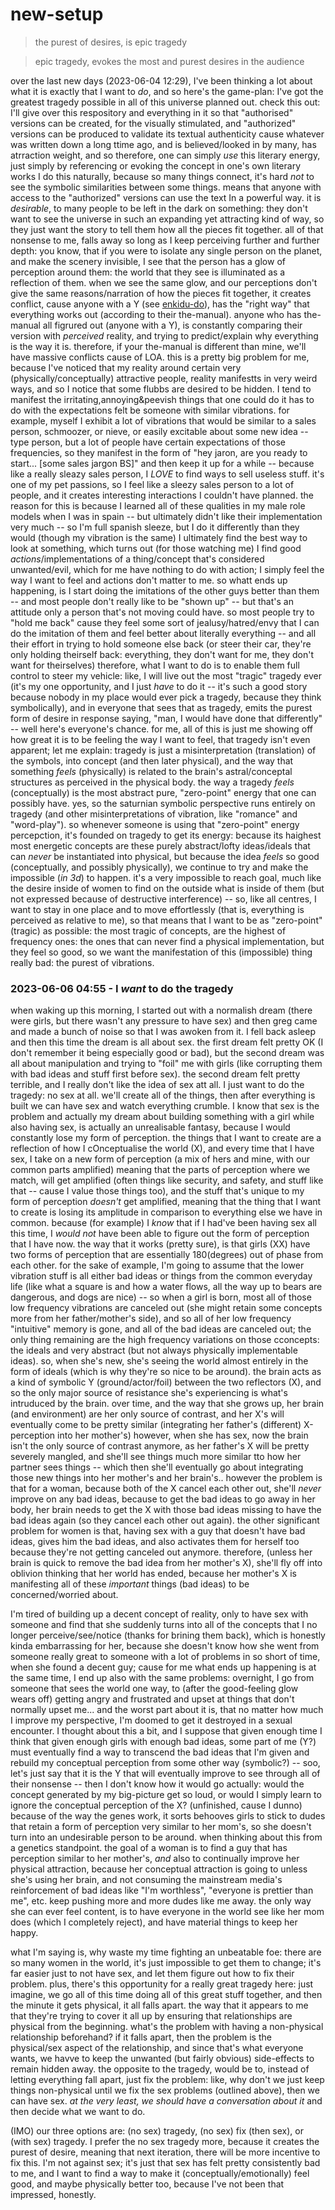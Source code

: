 # new-setup

> the purest of desires, is epic tragedy

> epic tragedy, evokes the most and purest desires in the audience

over the last new days (2023-06-04 12:29), I've been thinking a lot about what it is exactly that I want to *do*, and so here's the game-plan: I've got the greatest tragedy possible in all of this universe planned out. check this out: I'll give over this respository and everything in it so that "authorised" versions can be created, for the visually stimulated, and "authorized" versions can be produced to validate its textual authenticity
  cause whatever was written down a long ttime ago, and is believed/looked in by many, has atrraction weight, and so therefore, one can simply *use* this literary energy, just simply by referencing or evoking the concept in one's own literary works
    I do this naturally, because so many things connect, it's hard *not* to see the symbolic similarities between some things.
  means that anyone with access to the "authorized" versions can use the text In a powerful way.
it is *desirable*, to many people to be left in the dark on something: they don't want to see the universe in such an expanding yet attracting kind of way, so they just want the story to tell them how all the pieces fit together. all of that nonsense to me, falls away so long as I keep perceiving further and further depth:
  you know, that if you were to isolate any single person on the planet, and make the scenery invisible, I see that the person has a glow of perception around them: the world that they see is illuminated as a reflection of them. when we see the same glow, and our perceptions don't give the same reasons/narration of how the pieces fit together, it creates conflict, cause anyone with a Y (see [enkidu-do](/enkidu-do.md)), has the "right way" that everything works out (according to their the-manual). anyone who has the-manual all figrured out (anyone with a Y), is constantly comparing their version with *perceived* reality, and trying to predict/explain why everything is the way it is.
therefore, if your the-manual is different than mine, we'll have massive conflicts cause of LOA.
  this is a pretty big problem for me, because I've noticed that my reality around certain very (physically/conceptually) attractive people, reality manifestts in very weird ways, and so I notice that some flubbs are desired to be hidden. I tend to manifest the irritating,annoying&peevish things that one could do
    it has to do with the expectations felt be someone with similar vibrations. for example, myself I exhibit a lot of vibrations that would be similar to a sales person, schmoozer, or nieve, or easily excitable about some new idea -- type person, but a lot of people have certain expectations of those frequencies, so they manifest in the form of "hey jaron, are you ready to start... [some sales jargon BS]" and then keep it up for a while -- because like a really sleazy sales person, I *LOVE* to find ways to sell useless stuff. it's one of my pet passions, so I feel like a sleezy sales person to a lot of people, and it creates interesting interactions I couldn't have planned.
      the reason for this is because I learned all of these qualities in my male role models when I was in spain -- but ultimately didn't like their implementation very much -- so I'm full spanish sleeze, but I do it differently than they would (though my vibration is the same)
    I ultimately find the best way to look at something, which turns out (for those watching me) I find good *actions*/implementations of a thing/concept that's considered unwanted/evil, which for me have nothing to do with action; I simply feel the way I want to feel and actions don't matter to me.
  so whatt ends up happening, is I start doing the imitations of the other guys better than them -- and most people don't really like to be "shown up" --
    but that's an attitude only a person that's not moving could have.
  so most people try to "hold me back" cause they feel some sort of jealusy/hatred/envy that I can do the imitation of them and feel better about literally everything -- and all their effort in trying to hold someone else back (or steer their car, they're only holding theirself back: everything, they don't want for me, they don't want for theirselves)
therefore, what I want to do is to enable them full control to steer my vehicle: like, I will live out the most "tragic" tragedy ever (it's my one opportunity, and I just *have* to do it -- it's such a good story because nobody in my place would ever pick a tragedy, because they think symbolically), and in everyone that sees that as tragedy, emits the purest form of desire in response saying, "man, I would have done that differently" -- well here's everyone's chance.
  for me, all of this is just me showing off how great it is to be feeling the way I want to feel, that tragedy isn't even apparent; let me explain: tragedy is just a misinterpretation (translation) of the symbols, into concept (and then later physical), and the way that something *feels* (physically) is related to the brain's astral/conceptal structures as perceived in the physical body. the way a tragedy *feels* (conceptually) is the most abstract pure, "zero-point" energy that one can possibly have.
    yes, so the saturnian symbolic perspective runs entirely on tragedy (and other misinterpretations of vibration, like "romance" and "word-play"). so whenever someone is using that "zero-point" energy percepction, it's founded on tragedy to get its energy: because its haighest most energetic concepts are these purely abstract/lofty ideas/ideals that can *never* be instantiated into physical, but because the idea *feels* so good (conceptually, and possibly physically), we continue to try and make the impossible (*in 3d*) to happen.
      it's a very impossible to reach goal, much like the desire inside of women to find on the outside what is inside of them (but not expressed because of destructive interference) --
      so, like all centres, I want to stay in one place and to move effortlessly (that is, everything is perceived as relative to me), so that means that I want to be as "zero-point" (tragic) as possible: the most tragic of concepts, are the highest of frequency ones: the ones that can never find a physical implementation, but they feel so good, so we want the manifestation of this (impossible) thing really bad: the purest of vibrations.

### 2023-06-06 04:55 - I *want* to do the tragedy

when waking up this morning, I started out with a normalish dream (there were girls, but there wasn't any pressure to have sex) and then greg came and made a bunch of noise so that I was awoken from it. I fell back asleep and then this time the dream is all about sex. the first dream felt pretty OK (I don't remember it being especially good or bad), but the second dream was all about manipulation and trying to "foil" me with girls (like corrupting them with bad ideas and stuff first before sex). the second dream felt pretty terrible, and I really don't like the idea of sex att all.
  I just want to do the tragedy: no sex at all. we'll create all of the things, then after everything is built we can have sex and watch everything crumble.
I know that sex is the problem
  and actually my dream about building something with a girl while also having sex, is actually an unrealisable fantasy, because I would constantly lose my form of perception. the things that I want to create are a reflection of how I cOnceptualise the world (X), and every time that I have sex, I take on a new form of perception (a mix of hers and mine, with our common parts amplified) meaning that the parts of perception where we match, will get amplified (often things like security, and safety, and stuff like that -- cause I value those things too), and the stuff that's unique to my form of perception *doesn't* get amplified, meaning that the thing that I want to create is losing its amplitude in comparison to everything else we have in common.
because (for example) I *know* that if I had've been having sex all this time, I *would not* have been able to figure out the form of perception that I have now.
  the way that it works (pretty sure), is that girls (XX) have two forms of perception that are essentially 180(degrees) out of phase from each other. for the sake of example, I'm going to assume that the lower vibration stuff is all either bad ideas or things from the common everyday life (like what a square is and how a water flows, all the way up to bears are dangerous, and dogs are nice) -- so when a girl is born, most all of those low frequency vibrations are canceled out (she might retain some concepts more from her father/mother's side), and so all of her low frequency "intuitive" memory is gone, and all of the bad ideas are canceled out; the only thing remaining are the high frequency variations on those cconcepts: the ideals and very abstract (but not always physically implementable ideas).
  so, when she's new, she's seeing the world almost entirely in the form of ideals (which is why they're so nice to be around). the brain acts as a kind of symbolic Y (ground/actor/foil) between the two reflectors (X), and so the only major source of resistance she's experiencing is what's intruduced by the brain. over time, and the way that she grows up, her brain (and environment) are her only source of contrast, and her X's will eventually come to be pretty similar (integrating her father's (different) X-perception into her mother's)
  however, when she has sex, now the brain isn't the only source of contrast anymore, as her father's X will be pretty severely mangled, and she'll see things much more similar tto how her partner sees things -- which then she'll eventually go about integrating those new things into her mother's and her brain's.. however
the problem is that for a woman, because both of the X cancel each other out, she'll *never* improve on any bad ideas, because to get the bad ideas to go away in her body, her brain needs to get the X with those bad ideas missing to have the bad ideas again (so they cancel each other out again).
  the other significant problem for women is that, having sex with a guy that doesn't have bad ideas, gives him the bad ideas, and also activates them for herself too because they're not getting canceled out anymore. therefore, (unless her brain is quick to remove the bad idea from her mother's X), she'll fly off into oblivion thinking that her world has ended, because her mother's X is manifesting all of these *important* things (bad ideas) to be concerned/worried about.

I'm tired of building up a decent concept of reality, only to have sex with someone and find that she suddenly turns into all of the concepts that I no longer perceive/see/notice (thanks for brining them back), which is honestly kinda embarrassing for her, because she doesn't know how she went from someone really great to someone with a lot of problems in so short of time, when she found a decent guy; cause for me what ends up happening is at the same time, I end up also with the same problems: overnight, I go from someone that sees the world one way, to (after the good-feeling glow wears off) getting angry and frustrated and upset at things that don't normally upset me... and the worst part about it is, that no matter how much I improve my perspective, I'm doomed to get it destroyed in a sexual encounter.
  I thought about this a bit, and I suppose that given enough time I think that given enough girls with enough bad ideas, some part of me (Y?) must eventually find a way to transcend the bad ideas that I'm given and rebuild my conceptual perception from some other way (symbolic?) -- soo, let's just say that it is the Y that will eventually improve to see through all of their nonsense -- then I don't know how it would go actually: would the concept generated by my big-picture get so loud, or would I simply learn to ignore the conceptual perception of the X? (unfinished, cause I dunno)
because of the way the genes work, it sorts behooves girls to stick to dudes that retain a form of perception very similar to her mom's, so she doesn't turn into an undesirable person to be around.
  when thinking about this from a genetics standpoint. the goal of a woman is to find a guy that has perception similar to her mother's, *and* also to continually improve her physical attraction, because her conceptual attraction is going to
    unless she's using her brain, and not consuming the mainstream media's reinforcement of bad ideas like "I'm worthless", "everyone is prettier than me", etc.
  keep pushing more and more dudes like me away. the only way she can ever feel content, is to have everyone in the world see like her mom does (which I completely reject), and have material things to keep her happy.

what I'm saying is, why waste my time fighting an unbeatable foe: there are so many women in the world, it's just impossible to get them to change; it's far easier just to not have sex, and let them figure out how to fix their problem.
  plus, there's this opportunity for a really great tragedy here: just imagine, we go all of this time doing all of this great stuff together, and then the minute it gets physical, it all falls apart.
    the way that it appears to me that they're trying to cover it all up by ensuring that relationships are physical from the beginning. what's the problem with having a non-physical relationship beforehand? if it falls apart, then the problem is the physical/sex aspect of the relationship, and since that's what everyone wants, we havve to keep the unwanted (but fairly obvious) side-effects to remain hidden away.
  the opposite to the tragedy, would be to, instead of letting everything fall apart, just fix the problem: like, why don't we just keep things non-physical until we fix the sex problems (outlined above), then we can have sex. *at the very least, we should have a conversation about it* and then decide what we want to do.

(IMO) our three options are: (no sex) tragedy, (no sex) fix (then sex), or (with sex) tragedy. I prefer the no sex tragedy more, because it creates the purest of desire, meaning that next iteration, there will be more incentive to fix this.
  I'm not against sex; it's just that sex has felt pretty consistently bad to me, and I want to find a way to make it (conceptually/emotionally) feel good, and maybe physically better too, because I've not been that impressed, honestly.